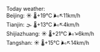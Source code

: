 Today weather:  
Beijing: ☀️   🌡️+19°C 🌬️↖11km/h  
Tianjin: 🌫  🌡️+13°C 🌬️↖4km/h  
Shijiazhuang: ☀️   🌡️+21°C 🌬️↘6km/h  
Tangshan: ☀️   🌡️+15°C 🌬️↖14km/h  
